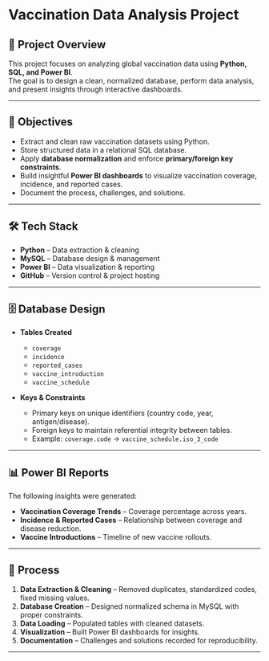 # Vaccination Data Analysis Project

## 📌 Project Overview
This project focuses on analyzing global vaccination data using **Python, SQL, and Power BI**.  
The goal is to design a clean, normalized database, perform data analysis, and present insights through interactive dashboards.

---

## 🎯 Objectives
- Extract and clean raw vaccination datasets using Python.
- Store structured data in a relational SQL database.
- Apply **database normalization** and enforce **primary/foreign key constraints**.
- Build insightful **Power BI dashboards** to visualize vaccination coverage, incidence, and reported cases.
- Document the process, challenges, and solutions.

---

## 🛠️ Tech Stack
- **Python** – Data extraction & cleaning  
- **MySQL** – Database design & management  
- **Power BI** – Data visualization & reporting  
- **GitHub** – Version control & project hosting  



---

## 🗄️ Database Design
- **Tables Created**
  - `coverage`
  - `incidence`
  - `reported_cases`
  - `vaccine_introduction`
  - `vaccine_schedule`

- **Keys & Constraints**
  - Primary keys on unique identifiers (country code, year, antigen/disease).
  - Foreign keys to maintain referential integrity between tables.
  - Example: `coverage.code` → `vaccine_schedule.iso_3_code`

---

## 📊 Power BI Reports
The following insights were generated:
- **Vaccination Coverage Trends** – Coverage percentage across years.  
- **Incidence & Reported Cases** – Relationship between coverage and disease reduction.  
- **Vaccine Introductions** – Timeline of new vaccine rollouts.  


---

## 📖 Process
1. **Data Extraction & Cleaning** – Removed duplicates, standardized codes, fixed missing values.  
2. **Database Creation** – Designed normalized schema in MySQL with proper constraints.  
3. **Data Loading** – Populated tables with cleaned datasets.  
4. **Visualization** – Built Power BI dashboards for insights.  
5. **Documentation** – Challenges and solutions recorded for reproducibility.  

---


